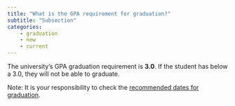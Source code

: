 ```yaml
---
title: "What is the GPA requirement for graduation?"
subtitle: "Subsection"
categories:
    - graduation
    - new
    - current
---
```

The university’s GPA graduation requirement is **3.0**.  If the student has below a 3.0, they will not be able to graduate.

Note: It is your responsibility to check the <a href="https://semo.edu/student-support/academic-support/registrar/graduation/index.html#studentrecords" target="blank">recommended dates for graduation</a>.